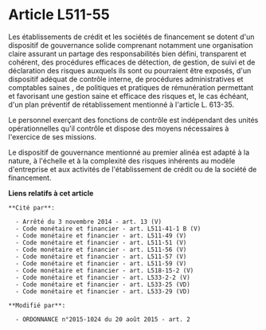 # Article L511-55

Les établissements de crédit et les sociétés de financement se dotent d'un dispositif de gouvernance solide comprenant
notamment une organisation claire assurant un partage des responsabilités bien défini, transparent et cohérent, des
procédures efficaces de détection, de gestion, de suivi et de déclaration des risques auxquels ils sont ou pourraient être
exposés, d'un dispositif adéquat de contrôle interne, de procédures administratives et comptables saines , de politiques et
pratiques de rémunération permettant et favorisant une gestion saine et efficace des risques et, le cas échéant, d'un plan
préventif de rétablissement mentionné à l'article L. 613-35. 

Le personnel exerçant des fonctions de contrôle est indépendant des unités opérationnelles qu'il contrôle et dispose des
moyens nécessaires à l'exercice de ses missions. 

Le dispositif de gouvernance mentionné au premier alinéa est adapté à la nature, à l'échelle et à la complexité des risques
inhérents au modèle d'entreprise et aux activités de l'établissement de crédit ou de la société de financement.

**Liens relatifs à cet article**

	**Cité par**:

	  - Arrêté du 3 novembre 2014 - art. 13 (V)
	  - Code monétaire et financier - art. L511-41-1 B (V)
	  - Code monétaire et financier - art. L511-49 (V)
	  - Code monétaire et financier - art. L511-51 (V)
	  - Code monétaire et financier - art. L511-56 (V)
	  - Code monétaire et financier - art. L511-57 (V)
	  - Code monétaire et financier - art. L511-59 (V)
	  - Code monétaire et financier - art. L518-15-2 (V)
	  - Code monétaire et financier - art. L533-2-2 (V)
	  - Code monétaire et financier - art. L533-25 (VD)
	  - Code monétaire et financier - art. L533-29 (VD)

	**Modifié par**:

	  - ORDONNANCE n°2015-1024 du 20 août 2015 - art. 2
